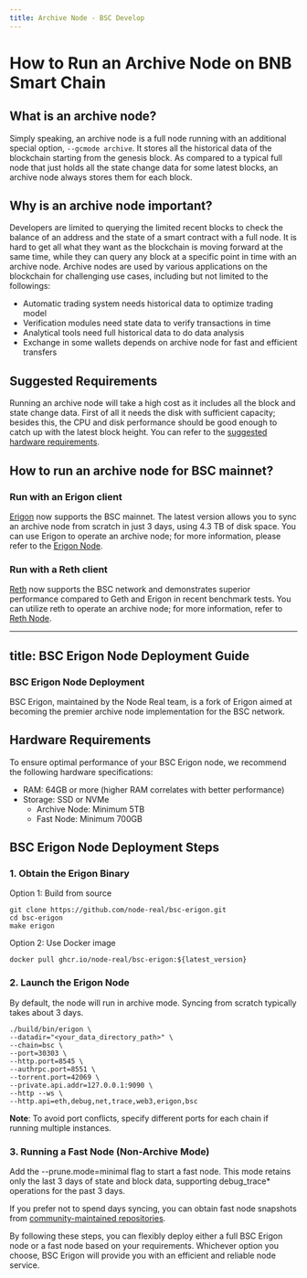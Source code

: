 ```yaml
---
title: Archive Node - BSC Develop
---
```



# How to Run an Archive Node on BNB Smart Chain

## What is an archive node?

Simply speaking, an archive node is a full node running with an additional special option, `--gcmode archive`. It stores all the historical data of the blockchain starting from the genesis block. As compared to a typical full node that just holds all the state change data for some latest blocks, an archive node always stores them for each block.

## Why is an archive node important?

Developers are limited to querying the limited recent blocks to check the balance of an address and the state of a smart contract with a full node. It is hard to get all what they want as the blockchain is moving forward at the same time, while they can query any block at a specific point in time with an archive node.
Archive nodes are used by various applications on the blockchain for challenging use cases, including but not limited to the followings:

- Automatic trading system needs historical data to optimize trading model
- Verification modules need state data to verify transactions in time
- Analytical tools need full historical data to do data analysis
- Exchange in some wallets depends on archive node for fast and efficient transfers

## Suggested Requirements

Running an archive node will take a high cost as it includes all the block and state change data. First of all it needs the disk with sufficient capacity; besides this, the CPU and disk performance should be good enough to catch up with the latest block height. You can refer to the [suggested hardware requirements](https://github.com/node-real/bsc-erigon?tab=readme-ov-file#system-requirements).

## How to run an archive node for BSC mainnet?

### Run with an Erigon client

[Erigon](https://github.com/node-real/bsc-erigon) now supports the BSC mainnet. The latest version allows you to sync an archive node from scratch in just 3 days, using 4.3 TB of disk space. You can use Erigon to operate an archive node; for more information, please refer to the [Erigon Node](./erigon_node.md).


### Run with a Reth client

[Reth](https://github.com/bnb-chain/reth) now supports the BSC network and demonstrates superior performance compared to Geth and Erigon in recent benchmark tests. You can utilize reth to operate an archive node; for more information, refer to [Reth Node](./reth_node.md).



---
title: BSC Erigon Node Deployment Guide
---

### BSC Erigon Node Deployment

BSC Erigon, maintained by the Node Real team, is a fork of Erigon aimed at becoming the premier archive node implementation for the BSC network.

## Hardware Requirements

To ensure optimal performance of your BSC Erigon node, we recommend the following hardware specifications:

* RAM: 64GB or more (higher RAM correlates with better performance)
* Storage: SSD or NVMe
    - Archive Node: Minimum 5TB
    - Fast Node: Minimum 700GB

## BSC Erigon Node Deployment Steps

### 1. Obtain the Erigon Binary

Option 1: Build from source
```shell
git clone https://github.com/node-real/bsc-erigon.git
cd bsc-erigon
make erigon
```
Option 2: Use Docker image
```shell
docker pull ghcr.io/node-real/bsc-erigon:${latest_version}
```
### 2. Launch the Erigon Node
By default, the node will run in archive mode. Syncing from scratch typically takes about 3 days.
```shell
./build/bin/erigon \
--datadir="<your_data_directory_path>" \
--chain=bsc \
--port=30303 \
--http.port=8545 \
--authrpc.port=8551 \
--torrent.port=42069 \
--private.api.addr=127.0.0.1:9090 \
--http --ws \
--http.api=eth,debug,net,trace,web3,erigon,bsc
```
**Note**: To avoid port conflicts, specify different ports for each chain if running multiple instances.

### 3. Running a Fast Node (Non-Archive Mode)
   Add the --prune.mode=minimal flag to start a fast node. This mode retains only the last 3 days of state and block data, supporting debug_trace* operations for the past 3 days.

If you prefer not to spend days syncing, you can obtain fast node snapshots from [community-maintained repositories](https://github.com/48Club/bsc-snapshots).

By following these steps, you can flexibly deploy either a full BSC Erigon node or a fast node based on your requirements. Whichever option you choose, BSC Erigon will provide you with an efficient and reliable node service.
